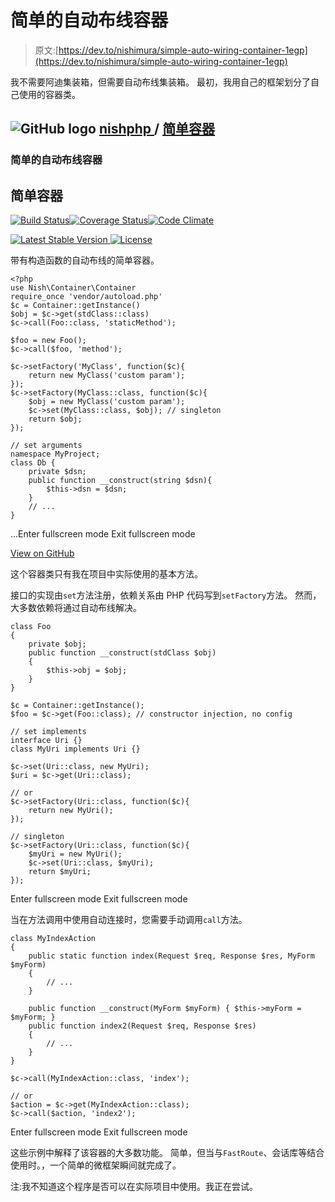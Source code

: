 # 简单的自动布线容器

> 原文:[https://dev.to/nishimura/simple-auto-wiring-container-1egp](https://dev.to/nishimura/simple-auto-wiring-container-1egp)

我不需要阿迪集装箱，但需要自动布线集装箱。
最初，我用自己的框架划分了自己使用的容器类。

## ![GitHub logo](../Images/a73f630113876d78cff79f59c2125b24.png) [ nishphp ](https://github.com/nishphp) / [简单容器](https://github.com/nishphp/simple-container)

### 简单的自动布线容器

<article class="markdown-body entry-content container-lg" itemprop="text">

# 简单容器

[![Build Status](../Images/769efb5a3f1d46c0b251e437284162e4.png)](https://travis-ci.org/nishphp/simple-container)[![Coverage Status](../Images/a91d11e019d6eb211caf5b2da4b99620.png)](https://coveralls.io/github/nishphp/simple-container?branch=master)[![Code Climate](../Images/cbe55d3409c68e23cf903962dd02a6b5.png)](https://codeclimate.com/github/nishphp/simple-container)

[![Latest Stable Version](../Images/f8f03f5d03ff1f50b9c38be78e301a6f.png) ](https://packagist.org/packages/nish/simple-container) [ ![License](../Images/c943daf4bd14ca19aaa129cc520d535d.png)](https://raw.githubusercontent.com/nishphp/simple-container/master/LICENSE)

带有构造函数的自动布线的简单容器。

```
<?php
use Nish\Container\Container
require_once 'vendor/autoload.php'
$c = Container::getInstance()
$obj = $c->get(stdClass::class)
$c->call(Foo::class, 'staticMethod');

$foo = new Foo();
$c->call($foo, 'method');

$c->setFactory('MyClass', function($c){
    return new MyClass('custom param');
});
$c->setFactory(MyClass::class, function($c){
    $obj = new MyClass('custom param');
    $c->set(MyClass::class, $obj); // singleton
    return $obj;
});

// set arguments
namespace MyProject;
class Db {
    private $dsn;
    public function __construct(string $dsn){
        $this->dsn = $dsn;
    }
    // ...
}

```

…Enter fullscreen mode Exit fullscreen mode</article>

[View on GitHub](https://github.com/nishphp/simple-container)

这个容器类只有我在项目中实际使用的基本方法。

接口的实现由`set`方法注册，依赖关系由 PHP 代码写到`setFactory`方法。
然而，大多数依赖将通过自动布线解决。

```
class Foo
{
    private $obj;
    public function __construct(stdClass $obj)
    {
        $this->obj = $obj;
    }
}

$c = Container::getInstance();
$foo = $c->get(Foo::class); // constructor injection, no config

// set implements
interface Uri {}
class MyUri implements Uri {}

$c->set(Uri::class, new MyUri);
$uri = $c->get(Uri::class);

// or
$c->setFactory(Uri::class, function($c){
    return new MyUri();
});

// singleton
$c->setFactory(Uri::class, function($c){
    $myUri = new MyUri();
    $c->set(Uri::class, $myUri);
    return $myUri;
}); 
```

Enter fullscreen mode Exit fullscreen mode

当在方法调用中使用自动连接时，您需要手动调用`call`方法。

```
class MyIndexAction
{
    public static function index(Request $req, Response $res, MyForm $myForm)
    {
        // ...
    }

    public function __construct(MyForm $myForm) { $this->myForm = $myForm; }
    public function index2(Request $req, Response $res)
    {
        // ...
    }
}

$c->call(MyIndexAction::class, 'index');

// or
$action = $c->get(MyIndexAction::class);
$c->call($action, 'index2'); 
```

Enter fullscreen mode Exit fullscreen mode

这些示例中解释了该容器的大多数功能。
简单，但当与`FastRoute`、会话库等结合使用时。，一个简单的微框架瞬间就完成了。

注:我不知道这个程序是否可以在实际项目中使用。我正在尝试。